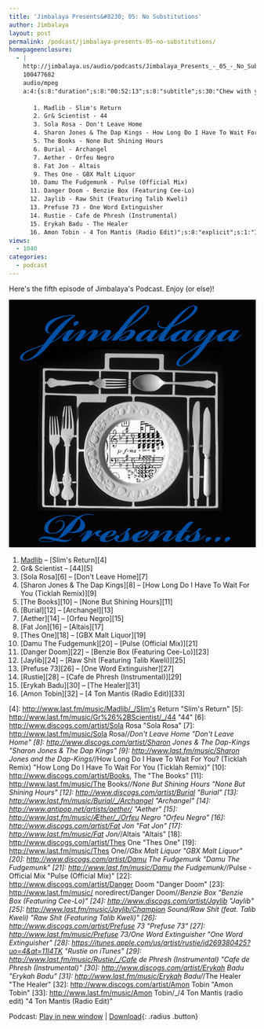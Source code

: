 ```yaml
---
title: 'Jimbalaya Presents&#8230; 05: No Substitutions'
author: Jimbalaya
layout: post
permalink: /podcast/jimbalaya-presents-05-no-substitutions/
homepageenclosure:
  - |
    http://jimbalaya.us/audio/podcasts/Jimbalaya_Presents_-_05_-_No_Substitutions.mp3
    100477682
    audio/mpeg
    a:4:{s:8:"duration";s:8:"00:52:13";s:8:"subtitle";s:30:"Chew with your mouth closed...";s:7:"summary";s:717:"Here's the fifth episode of Jimbalaya's Podcast. Enjoy (or else)!

       1. Madlib - Slim's Return
       2. Gr& Scientist - 44
       3. Sola Rosa - Don't Leave Home
       4. Sharon Jones & The Dap Kings - How Long Do I Have To Wait For You (Ticklah Remix)
       5. The Books - None But Shining Hours
       6. Burial - Archangel
       7. Aether - Orfeu Negro
       8. Fat Jon - Altais
       9. Thes One - GBX Malt Liquor
      10. Damu The Fudgemunk - Pulse (Official Mix)
      11. Danger Doom - Benzie Box (Featuring Cee-Lo)
      12. Jaylib - Raw Shit (Featuring Talib Kweli)
      13. Prefuse 73 - One Word Extinguisher
      14. Rustie - Cafe de Phresh (Instrumental)
      15. Erykah Badu - The Healer
      16. Amon Tobin - 4 Ton Mantis (Radio Edit)";s:8:"explicit";s:1:"1";}
views:
  - 1040
categories:
  - podcast
---
```


Here's the fifth episode of Jimbalaya's Podcast. Enjoy (or else)!

![Jimbalaya Presents...](/assets/images/podcast.png)

1.  [Madlib][3] – [Slim's Return][4]
2.  Gr& Scientist – [44][5]
3.  [Sola Rosa][6] – [Don't Leave Home][7]
4.  [Sharon Jones & The Dap Kings][8] – [How Long Do I Have To Wait For You (Ticklah Remix)][9]
5.  [The Books][10] – [None But Shining Hours][11]
6.  [Burial][12] – [Archangel][13]
7.  [Aether][14] – [Orfeu Negro][15]
8.  [Fat Jon][16] – [Altais][17]
9.  [Thes One][18] – [GBX Malt Liquor][19]
10. [Damu The Fudgemunk][20] – [Pulse (Official Mix)][21]
11. [Danger Doom][22] – [Benzie Box (Featuring Cee-Lo)][23]
12. [Jaylib][24] – [Raw Shit (Featuring Talib Kweli)][25]
13. [Prefuse 73][26] – [One Word Extinguisher][27]
14. [Rustie][28] – [Cafe de Phresh (Instrumental)][29]
15. [Erykah Badu][30] – [The Healer][31]
16. [Amon Tobin][32] – [4 Ton Mantis (Radio Edit)][33]

 [3]: http://www.discogs.com/artist/Madlib "Madlib"
 [4]: http://www.last.fm/music/Madlib/_/Slim's Return "Slim's Return"
 [5]: http://www.last.fm/music/Gr%26%2BScientist/_/44 "44"
 [6]: http://www.discogs.com/artist/Sola Rosa "Sola Rosa"
 [7]: http://www.last.fm/music/Sola Rosa/_/Don't Leave Home "Don't Leave Home"
 [8]: http://www.discogs.com/artist/Sharon Jones & The Dap-Kings "Sharon Jones & The Dap Kings"
 [9]: http://www.last.fm/music/Sharon Jones and the Dap-Kings/_/How Long Do I Have To Wait For You? (Ticklah Remix) "How Long Do I Have To Wait For You (Ticklah Remix)"
 [10]: http://www.discogs.com/artist/Books, The "The Books"
 [11]: http://www.last.fm/music/The Books/_/None But Shining Hours "None But Shining Hours"
 [12]: http://www.discogs.com/artist/Burial "Burial"
 [13]: http://www.last.fm/music/Burial/_/Archangel "Archangel"
 [14]: http://www.antipop.net/artists/aether/ "Aether"
 [15]: http://www.last.fm/music/Æther/_/Orfeu Negro "Orfeu Negro"
 [16]: http://www.discogs.com/artist/Fat Jon "Fat Jon"
 [17]: http://www.last.fm/music/Fat Jon/_/Altais "Altais"
 [18]: http://www.discogs.com/artist/Thes One "Thes One"
 [19]: http://www.last.fm/music/Thes One/_/Gbx Malt Liquor "GBX Malt Liquor"
 [20]: http://www.discogs.com/artist/Damu The Fudgemunk "Damu The Fudgemunk"
 [21]: http://www.last.fm/music/Damu the Fudgemunk/_/Pulse - Official Mix "Pulse (Official Mix)"
 [22]: http://www.discogs.com/artist/Danger Doom "Danger Doom"
 [23]: http://www.last.fm/music/ noredirect/Danger Doom/_/Benzie Box "Benzie Box (Featuring Cee-Lo)"
 [24]: http://www.discogs.com/artist/Jaylib "Jaylib"
 [25]: http://www.last.fm/music/Jaylib/Champion Sound/Raw Shit (feat. Talib Kweli) "Raw Shit (Featuring Talib Kweli)"
 [26]: http://www.discogs.com/artist/Prefuse 73 "Prefuse 73"
 [27]: http://www.last.fm/music/Prefuse 73/One Word Extinguisher "One Word Extinguisher"
 [28]: https://itunes.apple.com/us/artist/rustie/id269380425?uo=4&at=11l4TK "Rustie on iTunes"
 [29]: http://www.last.fm/music/Rustie/_/Cafe de Phresh (Instrumental) "Cafe de Phresh (Instrumental)"
 [30]: http://www.discogs.com/artist/Erykah Badu "Erykah Badu"
 [31]: http://www.last.fm/music/Erykah Badu/_/The Healer "The Healer"
 [32]: http://www.discogs.com/artist/Amon Tobin "Amon Tobin"
 [33]: http://www.last.fm/music/Amon Tobin/_/4 Ton Mantis (radio edit) "4 Ton Mantis (Radio Edit)"

Podcast: [Play in new window][34] | [Download][35]{: .radius .button}

 [34]: http://media.blubrry.com/jimbalaya/p/jimbalaya.us/audio/podcasts/Jimbalaya_Presents_-_05_-_No_Substitutions.mp3 "Play in new window"
 [35]: /audio/podcasts/Jimbalaya_Presents_-_05_-_No_Substitutions.mp3 "Download"
